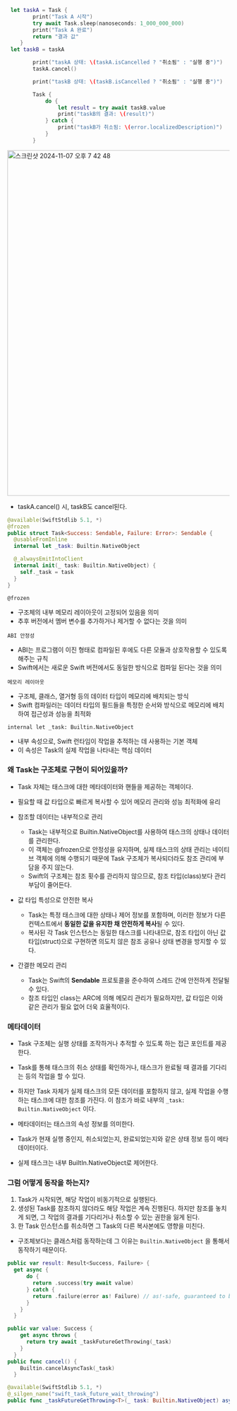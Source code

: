 ```swift
 let taskA = Task {
        print("Task A 시작")
        try await Task.sleep(nanoseconds: 1_000_000_000)
        print("Task A 완료")
        return "결과 값"
    }
 let taskB = taskA

        print("taskA 상태: \(taskA.isCancelled ? "취소됨" : "실행 중")")
        taskA.cancel()

        print("taskB 상태: \(taskB.isCancelled ? "취소됨" : "실행 중")")

        Task {
            do {
                let result = try await taskB.value
                print("taskB의 결과: \(result)")
            } catch {
                print("taskB가 취소됨: \(error.localizedDescription)")
            }
        }
```
<img width="782" alt="스크린샷 2024-11-07 오후 7 42 48" src="https://github.com/user-attachments/assets/817fb960-0ed6-4666-91e0-426c9bb2379c">

- taskA.cancel() 시, taskB도 cancel된다.

```swift
@available(SwiftStdlib 5.1, *)
@frozen
public struct Task<Success: Sendable, Failure: Error>: Sendable {
  @usableFromInline
  internal let _task: Builtin.NativeObject

  @_alwaysEmitIntoClient
  internal init(_ task: Builtin.NativeObject) {
    self._task = task
  }
}
```

`@frozen`
- 구조체의 내부 메모리 레이아웃이 고정되어 있음을 의미
- 추후 버전에서 멤버 변수를 추가하거나 제거할 수 없다는 것을 의미

`ABI 안정성`
- ABI는 프로그램이 이진 형태로 컴파일된 후에도 다른 모듈과 상호작용할 수 있도록 해주는 규칙
- Swift에서는 새로운 Swift 버전에서도 동일한 방식으로 컴파일 된다는 것을 의미

`메모리 레이아웃`
- 구조체, 클래스, 열거형 등의 데이터 타입이 메모리에 배치되는 방식
- Swift 컴파일러는 데이터 타입의 필드들을 특정한 순서와 방식으로 메모리에 배치하여 접근성과 성능을 최적화

`internal let _task: Builtin.NativeObject`

- 내부 속성으로, Swift 런타임이 작업을 추적하는 데 사용하는 기본 객체
- 이 속성은 Task의 실제 작업을 나타내는 핵심 데이터

### 왜 Task는 구조체로 구현이 되어있을까?
- Task 자체는 태스크에 대한 메타데이터와 핸들을 제공하는 객체이다.
- 필요할 때 값 타입으로 빠르게 복사할 수 있어 메모리 관리와 성능 최적화에 유리

- 참조할 데이터는 내부적으로 관리
  - Task는 내부적으로 Builtin.NativeObject를 사용하여 태스크의 상태나 데이터를 관리한다.
  - 이 객체는 @frozen으로 안정성을 유지하며, 실제 태스크의 상태 관리는 네이티브 객체에 의해 수행되기 때문에 Task 구조체가 복사되더라도 참조 관리에 부담을 주지 않는다.
  - Swift의 구조체는 참조 횟수를 관리하지 않으므로, 참조 타입(class)보다 관리 부담이 줄어든다.

- 값 타입 특성으로 안전한 복사
  - Task는 특정 태스크에 대한 상태나 제어 정보를 포함하며, 이러한 정보가 다른 컨텍스트에서 **동일한 값을 유지한 채 안전하게 복사**될 수 있다.
  - 복사된 각 Task 인스턴스는 동일한 태스크를 나타내므로, 참조 타입이 아닌 값 타입(struct)으로 구현하면 의도치 않은 참조 공유나 상태 변경을 방지할 수 있다.
  
- 간결한 메모리 관리
   - Task는 Swift의 **Sendable** 프로토콜을 준수하여 스레드 간에 안전하게 전달될 수 있다.
   - 참조 타입인 class는 ARC에 의해 메모리 관리가 필요하지만, 값 타입은 이와 같은 관리가 필요 없어 더욱 효율적이다.

### 메타데이터
- Task 구조체는 실행 상태를 조작하거나 추적할 수 있도록 하는 접근 포인트를 제공한다.
- Task를 통해 태스크의 취소 상태를 확인하거나, 태스크가 완료될 때 결과를 기다리는 등의 작업을 할 수 있다.
- 하지만 Task 자체가 실제 태스크의 모든 데이터를 포함하지 않고, 실제 작업을 수행하는 태스크에 대한 참조를 가진다. 이 참조가 바로 내부의 `_task: Builtin.NativeObject` 이다.

- 메타데이터는 태스크의 속성 정보를 의미한다.
- Task가 현재 실행 중인지, 취소되었는지, 완료되었는지와 같은 상태 정보 등이 메타데이터이다.
- 실제 태스크는 내부 BuiltIn.NativeObject로 제어한다.

### 그럼 어떻게 동작을 하는지?
1. Task가 시작되면, 해당 작업이 비동기적으로 실행된다.
2. 생성된 Task를 참조하지 않더라도 해당 작업은 계속 진행된다. 하지만 참조를 놓치게 되면, 그 작업의 결과를 기다리거나 취소할 수 있는 권한을 잃게 된다.
3.  한 Task 인스턴스를 취소하면 그 Task의 다른 복사본에도 영향을 미친다.

- 구조체보다는 클래스처럼 동작하는데 그 이유는 `Builtin.NativeObject` 을 통해서 동작하기 때문이다.

```swift
public var result: Result<Success, Failure> {
  get async {
      do {
        return .success(try await value)
      } catch {
        return .failure(error as! Failure) // as!-safe, guaranteed to be Failure
      }
    }
  }

public var value: Success {
    get async throws {
      return try await _taskFutureGetThrowing(_task)
    }
  }
public func cancel() {
    Builtin.cancelAsyncTask(_task)
  }
```
```swift
@available(SwiftStdlib 5.1, *)
@_silgen_name("swift_task_future_wait_throwing")
public func _taskFutureGetThrowing<T>(_ task: Builtin.NativeObject) async throws -> T
```

